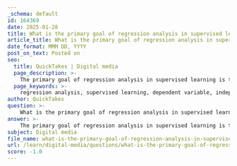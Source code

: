 ```yaml
---
_schema: default
id: 164369
date: 2025-01-28
title: What is the primary goal of regression analysis in supervised learning?
article_title: What is the primary goal of regression analysis in supervised learning?
date_format: MMM DD, YYYY
post_on_text: Posted on
seo:
  title: QuickTakes | Digital media
  page_description: >-
    The primary goal of regression analysis in supervised learning is to model relationships between variables, enabling predictions of future outcomes based on learned data.
  page_keywords: >-
    regression analysis, supervised learning, dependent variable, independent variables, predict outcomes, establish relationships, minimize error, continuous output, forecasting, predictive analytics
author: QuickTakes
question: >-
    What is the primary goal of regression analysis in supervised learning?
answer: >-
    The primary goal of regression analysis in supervised learning is to model the relationship between a dependent variable (the target) and one or more independent variables (the features). This modeling allows for the prediction of future outcomes based on the learned relationships from the training data.\n\nIn more detail, regression analysis aims to:\n\n1. **Establish Relationships**: It seeks to understand how changes in the independent variables affect the dependent variable. This is often visualized by plotting a line or curve that best fits the data points.\n\n2. **Predict Outcomes**: Once the model is trained, it can be used to predict the value of the dependent variable for new, unseen data. This predictive capability is crucial in various applications, such as forecasting and predictive analytics.\n\n3. **Minimize Error**: The algorithms used in regression, such as linear regression, ridge regression, and lasso regression, aim to minimize the cost function, which quantifies the difference between the predicted values and the actual values. This is often achieved by finding the regression line that minimizes the sum of the squared differences (errors) between the observed and predicted values.\n\n4. **Continuous Output**: Unlike classification tasks that predict discrete labels, regression focuses on predicting continuous output values, making it suitable for a wide range of applications, including economics, biology, and engineering.\n\nIn summary, regression analysis in supervised learning is fundamentally about understanding and predicting the relationships between variables, which is essential for making informed decisions based on data.
subject: Digital media
file_name: what-is-the-primary-goal-of-regression-analysis-in-supervised-learning.md
url: /learn/digital-media/questions/what-is-the-primary-goal-of-regression-analysis-in-supervised-learning
score: -1.0
---
```


&nbsp;